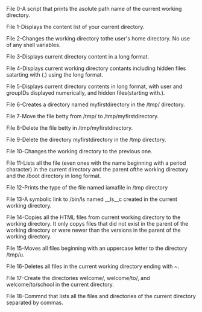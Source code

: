 File 0-A script that prints the asolute path name of the current working directory.

File 1-Displays the content list of your current directory.

File 2-Changes the working directory tothe user's home directory. No use of any shell variables.

File 3-Displays current directory content in a long format.

File 4-Displays current working directory contants including hidden files satarting with (.) using the long format.

File 5-Displays current directory contents in long format, with user and groupIDs displayed numerically,  and hidden files(starting with.).

File 6-Creates a directory named myfirstdirectory in the /tmp/ directory.

File 7-Move the file betty from /tmp/ to /tmp/myfirstdirectory.

File 8-Delete the file betty in /tmp/myfirstdirectory.

File 9-Delete the directory myfirstdirectory in the /tmp directory.

File 10-Changes the working directory to the previous one.

File 11-Lists all the file (even ones with the name beginning with a period character) in the current directory and the parent ofthe working directory and the /boot directory in long format.

File 12-Prints the type of the file named iamafile in /tmp directory

File 13-A symbolic link to /bin/ls named __ls__c created in the current working directory.

File 14-Copies all the HTML files from current working directory to the working directory. It only copys files that did not exist in the parent of the working directory or were newer than the versions in the parent of the working directory.

File 15-Moves all files beginning with an uppercase letter to the directory /tmp/u.

File 16-Deletes all files in the current working directory ending with ~.

File 17-Create the directories welcome/, welcome/to/, and welcome/to/school in the current directory.

File 18-Commnd that lists all the files and directories of the current directory separated by commas.
